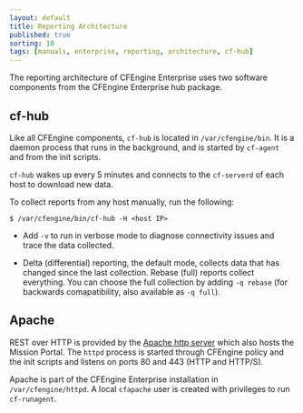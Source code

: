 ```yaml
---
layout: default
title: Reporting Architecture
published: true
sorting: 10
tags: [manuals, enterprise, reporting, architecture, cf-hub]
---
```


The reporting architecture of CFEngine Enterprise uses two software 
components from the CFEngine Enterprise hub package.

## cf-hub ##

Like all CFEngine components, `cf-hub` is 
located in `/var/cfengine/bin`. It is a daemon process that runs in the 
background, and is started by `cf-agent` and from the init scripts.

`cf-hub` wakes up every 5 minutes and connects to the `cf-serverd` of
each host to download new data.


To collect reports from any host manually, run the following:

    $ /var/cfengine/bin/cf-hub -H <host IP>

* Add `-v` to run in verbose mode to diagnose connectivity issues and trace the data collected.

* Delta (differential) reporting, the default mode, collects data that has changed since the
last collection. Rebase (full) reports collect everything. You can choose the full collection by
adding `-q rebase` (for backwards comapatibility, also available as
`-q full`).

## Apache ##

REST over HTTP is provided by the
[Apache http server](http://httpd.apache.org) which also hosts the
Mission Portal. The `httpd` process is started through CFEngine policy
and the init scripts and listens on ports 80 and 443 (HTTP and HTTP/S).

Apache is part of the CFEngine Enterprise installation in
`/var/cfengine/httpd`. A local `cfapache` user is created with
privileges to run `cf-runagent`.
